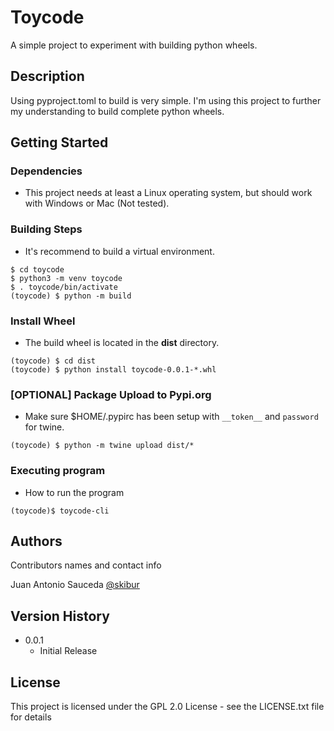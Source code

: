 # Toycode

A simple project to experiment with building python wheels.

## Description

Using pyproject.toml to build is very simple. I'm using this project to further my understanding to build complete python wheels.

## Getting Started

### Dependencies

* This project needs at least a Linux operating system, but should work with Windows or Mac (Not tested).

### Building Steps

* It's recommend to build a virtual environment.
```
$ cd toycode
$ python3 -m venv toycode
$ . toycode/bin/activate
(toycode) $ python -m build
```

### Install Wheel

* The build wheel is located in the **dist** directory.
```
(toycode) $ cd dist
(toycode) $ python install toycode-0.0.1-*.whl
```

### [OPTIONAL] Package Upload to Pypi.org

* Make sure $HOME/.pypirc has been setup with `__token__` and `password` for twine.

```
(toycode) $ python -m twine upload dist/*
```

### Executing program

* How to run the program
```
(toycode)$ toycode-cli
```

## Authors

Contributors names and contact info

Juan Antonio Sauceda [@skibur](https://x.com/skibur)

## Version History

* 0.0.1
    * Initial Release

## License

This project is licensed under the GPL 2.0 License - see the LICENSE.txt file for details